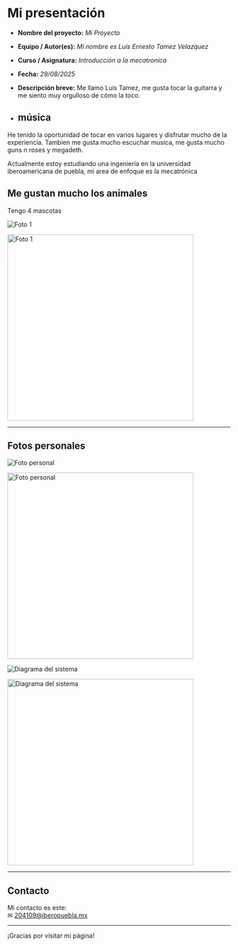 # Mi presentación
- **Nombre del proyecto:** _Mi Proyecto_  
- **Equipo / Autor(es):** _Mi nombre es Luis Ernesto Tamez Velazquez_  
- **Curso / Asignatura:** _Introducción a la mecatronica_  
- **Fecha:** _29/08/2025_  
- **Descripción breve:** Me llamo Luis Tamez, me gusta tocar la guitarra y me siento muy orgulloso de cómo la toco.

- ## música
He tenido la oportunidad de tocar en varios lugares y disfrutar mucho de la experiencia.
Tambien me gusta mucho escuchar musica, me gusta mucho guns n roses y megadeth.

Actualmente estoy estudiando una ingeniería en la universidad iberoamericana de puebla, mi area de enfoque es la mecatrónica

## Me gustan mucho los animales

Tengo 4 mascotas

![Foto 1](docs/recursos/imgs/Fotosw.jpg)

<img src="docs/recursos/imgs/Fotosw.jpg" alt="Foto 1" width="420">


---

## Fotos personales

![Foto personal](docs/recursos/imgs/FotoL.jpg)

<img src="docs/recursos/imgs/FotoL.jpg" alt="Foto personal" width="420">


![Diagrama del sistema](recursos/imgs/fotol2.jpeg)

<!-- Control de tamaño usando HTML (cuando se requiera) -->
<img src="../recursos/imgs/fotol2.jpeg" alt="Diagrama del sistema" width="420">

---

## Contacto

Mi contacto es este:  
✉ [204109@iberopuebla.mx](mailto:204109@iberopuebla.mx)

---

¡Gracias por visitar mi página!
